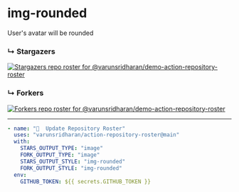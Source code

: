 # img-rounded
User's avatar will be rounded

### ↳ Stargazers

<!-- REPOSITORY_STARS:START -->
[![Stargazers repo roster for @varunsridharan/demo-action-repository-roster](https://raw.githubusercontent.com/varunsridharan/demo-action-repository-roster/main/examples/roster-images/img-rounded-stars.svg)](https://github.com/varunsridharan/demo-action-repository-roster/stargazers)
<!-- REPOSITORY_STARS:END -->

### ↳ Forkers

<!-- REPOSITORY_FORKS:START -->
[![Forkers repo roster for @varunsridharan/demo-action-repository-roster](https://raw.githubusercontent.com/varunsridharan/demo-action-repository-roster/main/examples/roster-images/img-rounded-forks.svg)](https://github.com/varunsridharan/demo-action-repository-roster/stargazers)
<!-- REPOSITORY_FORKS:END -->

---

```yml
- name: "🐔  Update Repository Roster"
  uses: "varunsridharan/action-repository-roster@main"
  with:
    STARS_OUTPUT_TYPE: "image"
    FORK_OUTPUT_TYPE: "image"
    STARS_OUTPUT_STYLE: "img-rounded"
    FORK_OUTPUT_STYLE: "img-rounded"
  env:
    GITHUB_TOKEN: ${{ secrets.GITHUB_TOKEN }}
```